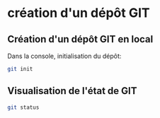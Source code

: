 # création d'un dépôt GIT
## Création d'un dépôt GIT en local

Dans la console, initialisation du dépôt:

```bash
git init
````
## Visualisation de l'état de GIT 
```bash
git status
```
